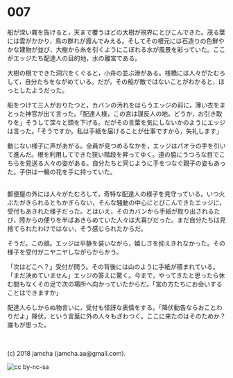 # 007

船が深い霧を抜けると，天まで覆うほどの大樹が視界にとびこんできた。茂る葉には雲がかかり，鳥の群れが霞んでみえる。そしてその根元には石造りの色鮮やかな建物が並び，大樹から糸を引くようにこぼれる水が風景を彩っていた。ここがエッジたち配達人の目的地，水の離宮である。  

大樹の根でできた洞穴をくぐると，小舟の並ぶ港がある。桟橋には人々がたむろして，自分たちをながめている。だが，その船が敵ではないことがわかると，ほっとしたようだった。  

船をつけて三人がおりたつと，カバンの汚れをはらうエッジの前に，薄い衣をまとった神官が出て言った。「配達人様，この宮は謀反人の地。どうか，お引き取りを」そうして深々と頭を下げる。だがその言葉を気にしないかのようにエッジは言った。「そうですか。私は手紙を届けることが仕事ですから，失礼します」  

動じない様子に声があがる。全員が見つめるなかを，エッジはパオラの手を引いて進んだ。根を利用してできた狭い階段を昇ってゆく。道の脇にうつろな目でこちらを見送る人々の姿がある。自分たちと同じように手をつなぐ親子の姿もあった。子供は一輪の花を手に持っていた。  

<br>  
郵便屋の外には人々がたむろして，奇特な配達人の様子を見守っている。いつ火ぶたがきられるともかぎらない，そんな騒動の中心にとびこんできたエッジに，受付もあきれた様子だった。とはいえ，そのカバンから手紙が取り出されるたび，陸からの便りを半ばあきらめていた人々は大喜びだった。まだ自分たちは見捨てられたわけではない，そう感じられたからだ。  

そうだ。この顔。エッジは平静を装いながら，嬉しさを抑えきれなかった。その様子を受付がニヤニヤしながらからかう。  

「次はどこへ？」受付が問う。その背後には山のように手紙が積まれている。「まだ決めていません」エッジの答えに驚く。今まで，やってきたと思ったら休む間もなくその足で次の場所へ向かっていたからだ。「宮の方たちにお会いすることはできますか」  

配達人らしからぬ物言いに，受付も怪訝な表情をする。「降伏勧告ならおことわりだよ」降伏，という言葉に外の人々もざわつく。ここに来たのはそのためか？誰もが思った。  

<br>  
<br>  
(c) 2018 jamcha (jamcha.aa@gmail.com).  

![cc by-nc-sa](http://i.creativecommons.org/l/by-nc-sa/4.0/88x31.png)
